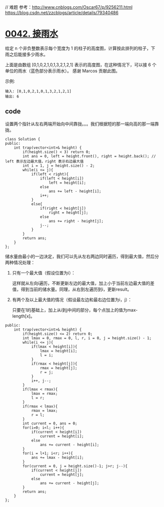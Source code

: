 // 难题 参考：http://www.cnblogs.com/Oscar67/p/9256211.html  https://blog.csdn.net/zzcblogs/article/details/79340486
# [0042. 接雨水](https://leetcode-cn.com/problems/trapping-rain-water/)

给定 n 个非负整数表示每个宽度为 1 的柱子的高度图，计算按此排列的柱子，下雨之后能接多少雨水。



上面是由数组 [0,1,0,2,1,0,1,3,2,1,2,1] 表示的高度图，在这种情况下，可以接 6 个单位的雨水（蓝色部分表示雨水）。 感谢 Marcos 贡献此图。

示例:

    输入: [0,1,0,2,1,0,1,3,2,1,2,1]
    输出: 6

## code

设置两个指针从左右两端开始向中间靠拢。。。我们根据短的那一端向高的那一端靠拢。
```
class Solution {
public:
    int trap(vector<int>& height) {
        if(height.size() < 3) return 0;
        int ans = 0, left = height.front(), right = height.back(); // left 表示左边最大值，right 表示右边最大值
        int i = 1, j = height.size() - 2;
        while(i <= j){
            if(left < right){
                if(left < height[i])
                    left = height[i];
                else
                    ans += left - height[i];
                i++;
            }
            else{
                if(right < height[j])
                    right = height[j];
                else
                    ans += right - height[j];
                j--;
            }
        }
        return ans;
    }
};
```
储水量由最小的一边决定，我们可以先从左右两边同时遍历，得到最大值，然后分两种情况处理：

1. 只有一个最大值（假设位置为i）：
    
    这样就从左向i遍历，不断更新左边的最大值，加上小于当前左边最大值的差值，得到当前的储水量。同理，从右到左遍历到i，更新result。

2. 有两个及以上最大值的情况（假设最左边和最右边位置为i，j）：
    
    只要在1的基础上，加上从i到j中间的部分，每个点加上的值为max-length[x]。
```class Solution {
public:
    int trap(vector<int>& height) {
        if(height.size() <= 2) return 0;
        int lmax = 0, rmax = 0, l, r, i = 0, j = height.size() - 1;
        while(i <= j){
            if(lmax < height[i]){
                lmax = height[i];
                l = i;
            }
            if(rmax < height[j]){
                rmax = height[j];
                r = j;
            }
            i++, j--;
        }
        if(lmax < rmax){
            lmax = rmax;
            l = r;
        }
        if(rmax < lmax){
            rmax = lmax;
            r = l;
        }
        int current = 0, ans = 0;
        for(i=0; i<l; i++){
            if(current < height[i])
                current = height[i];
            else
                ans += current - height[i];
        }
        for(i = l+1; i<r; i++){
            ans += lmax - height[i];
        }
        for(current = 0, j = height.size()-1; j>r; j--){
            if(current < height[j])
                current = height[j];
            else
                ans += current - height[j];
        }
        return ans;
    }
};
```
